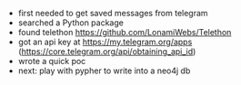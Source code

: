 - first needed to get saved messages from telegram
- searched a Python package
- found telethon https://github.com/LonamiWebs/Telethon
- got an api key at https://my.telegram.org/apps (https://core.telegram.org/api/obtaining_api_id)
- wrote a quick poc
- next: play with pypher to write into a neo4j db
